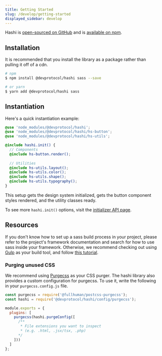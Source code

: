 ```yaml
---
title: Getting Started
slug: /develop/getting-started
displayed_sidebar: develop
---
```

Hashi is [open-sourced on GitHub](https://github.com/dev-protocol/hashi-web) and is [available on npm](https://www.npmjs.com/package/@devprotocol/hashi).

## Installation
It is recommended that you install the library as a package rather than pulling it off of a cdn.
```sh
# npm
$ npm install @devprotocol/hashi sass --save

# or yarn
$ yarn add @devprotocol/hashi sass
```

## Instantiation
Here's a quick instantiation example:
```scss
@use 'node_modules/@devprotocol/hashi';
@use 'node_modules/@devprotocol/hashi/hs-button';
@use 'node_modules/@devprotocol/hashi/hs-utils';

@include hashi.init() {
  // Components
  @include hs-button.render();
  
  // Utilities
  @include hs-utils.layout();
  @include hs-utils.color();
  @include hs-utils.shape();
  @include hs-utils.typography();
}
```
This setup gets the design system initialized, gets the button component styles rendered, and the utility classes ready.

To see more `hashi.init()` options, visit the [initializer API page](../api/initializer.md).

## Resources
If you don't know how to set up a sass build process in your project, please refer to the project's framework
documentation and search for how to use sass inside your framework. Otherwise, we recommend checking out
using [Gulp](https://gulpjs.com) as your build tool, and follow [this tutorial](https://github.com/dlmanning/gulp-sass#usage).

### Purging unused CSS
We recommend using [Purgecss](https://purgecss.com) as your CSS purger. The hashi library also provides a custom configuration for purgecss. To use it, write the following in your `purgecss.config.js` file.

```js
const purgecss = require('@fullhuman/postcss-purgecss');
const hashi = require('@devprotocol/hashi/config/purgecss');

module.exports = {
  plugins: [
    purgecss(hashi.purgeConfig([
      /**
       * File extensions you want to inspect
       * (e.g. .html, .jsx/tsx, .php)
      */
    ]))
  ]
};
```